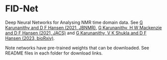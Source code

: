 # FID-Net
Deep Neural Networks for Analysing NMR time domain data. See [G Karunanithy and D F Hansen (2021, JBNMR)](https://doi.org/10.1007/s10858-021-00366-w), [G Karunanithy, H W Mackenzie and D F Hansen (2021, JACS)](https://doi.org/10.1021/jacs.1c04010) and [G Karunanithy, V K Shukla and D F Hansen (2023, bioRxiv)](https://doi.org/10.1101/2023.09.15.557823).

Note networks have pre-trained weights that can be downloaded. See README files in each folder for download links.
